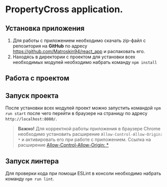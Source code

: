 # PropertyCross application.

## Установка приложения

 1. Для работы с приложением необходимо скачать zip-файл с репозитория на **GitHub** по адресу https://github.com/Matroskin94/react_app и распаковать его.
 2.  Находясь в директории с проектом для установки всех необходимых модулей необходимо набрать команду `npm install`
 
## Работа с проектом

## Запуск проекта
После установки всех модулей проект можно запустить командой `npm run start` после чего перейти в браузере на страницу по адресу `http://localhost:8080/`.

> **Важно!**
> Для корректной работы приложения в браузере Chrome необходимо установить расширение `Allow-Control-Allow-Origin: *` и активировать его при работе с приложением.
> Ссылка на расширение [Allow-Control-Allow-Origin: *](https://chrome.google.com/webstore/detail/allow-control-allow-origi/nlfbmbojpeacfghkpbjhddihlkkiljbi?utm_source=chrome-app-launcher-info-dialog)

## Запуск линтера
Для проверки кода при помощи ESLint в консоли необходимо набрать команду `npm run lint`.
